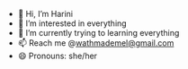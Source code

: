 - 👋 Hi, I’m Harini
- 👀 I’m interested in everything
- 🌱 I’m currently trying to learning everything
- 📫 Reach me @wathmademel@gmail.com
- 😄 Pronouns: she/her

<!---
Hariniii44/Hariniii44 is a ✨ special ✨ repository because its `README.md` (this file) appears on your GitHub profile.
You can click the Preview link to take a look at your changes.
--->
